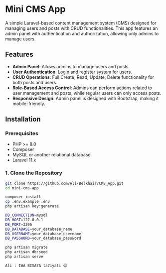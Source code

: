 # Mini CMS App

A simple Laravel-based content management system (CMS) designed for managing users and posts with CRUD functionalities. This app features an admin panel with authentication and authorization, allowing only admins to manage users.

## Features

- **Admin Panel**: Allows admins to manage users and posts.
- **User Authentication**: Login and register system for users.
- **CRUD Operations**: Full Create, Read, Update, Delete functionality for both posts and users.
- **Role-Based Access Control**: Admins can perform actions related to user management and posts, while regular users can only access posts.
- **Responsive Design**: Admin panel is designed with Bootstrap, making it mobile-friendly.

## Installation

### Prerequisites

- PHP >= 8.0
- Composer
- MySQL or another relational database
- Laravel 11.x

### 1. Clone the Repository

```bash
git clone https://github.com/Ali-Belkhair/CMS_App.git
cd mini-cms-app

composer install
cp .env.example .env
php artisan key:generate

DB_CONNECTION=mysql
DB_HOST=127.0.0.1
DB_PORT=3306
DB_DATABASE=your_database_name
DB_USERNAME=your_database_username
DB_PASSWORD=your_database_password

php artisan migrate
php artisan db:seed
php artisan serve

Ali : IWA BISA7A ta7iyati 😉